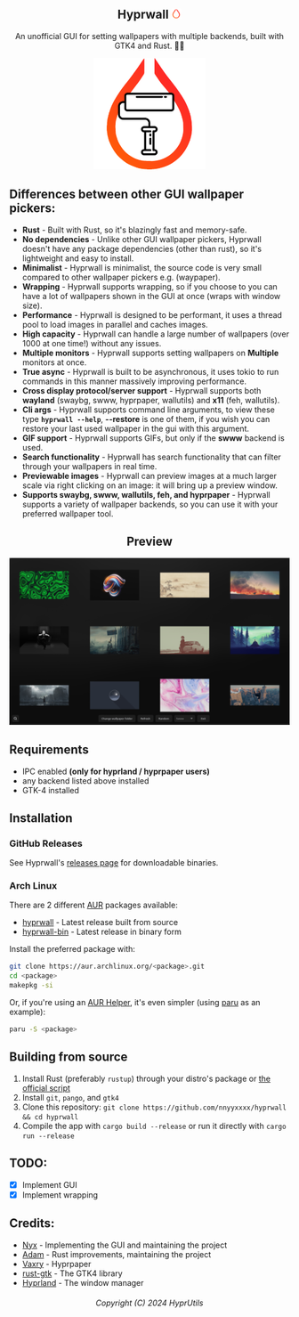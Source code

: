 <div align='center'>

<h2>Hyprwall <img src='https://raw.githubusercontent.com/hyprutils/.github/refs/heads/main/hyprutils_transparent.png'width='18' height='18'></h2>

An unofficial GUI for setting wallpapers with multiple backends, built with GTK4 and Rust. 🚀🦀<br>

<img src='hyprwall.png' width='200' height='200'>

</div>

## Differences between other GUI wallpaper pickers:
- **Rust** - Built with Rust, so it's blazingly fast and memory-safe.
- **No dependencies** - Unlike other GUI wallpaper pickers, Hyprwall doesn't have any package dependencies (other than rust), so it's lightweight and easy to install.
- **Minimalist** - Hyprwall is minimalist, the source code is very small compared to other wallpaper pickers e.g. (waypaper).
- **Wrapping** - Hyprwall supports wrapping, so if you choose to you can have a lot of wallpapers shown in the GUI at once (wraps with window size).
- **Performance** - Hyprwall is designed to be performant, it uses a thread pool to load images in parallel and caches images.
- **High capacity** - Hyprwall can handle a large number of wallpapers (over 1000 at one time!) without any issues.
- **Multiple monitors** - Hyprwall supports setting wallpapers on **Multiple** monitors at once.
- **True async** - Hyprwall is built to be asynchronous, it uses tokio to run commands in this manner massively improving performance.
- **Cross display protocol/server support** - Hyprwall supports both **wayland** (swaybg, swww, hyprpaper, wallutils) and **x11** (feh, wallutils).
- **Cli args** - Hyprwall supports command line arguments, to view these type **`hyprwall --help`**, **--restore** is one of them, if you wish you can restore your last used wallpaper in the gui with this argument.
- **GIF support** - Hyprwall supports GIFs, but only if the **swww** backend is used.
- **Search functionality** - Hyprwall has search functionality that can filter through your wallpapers in real time.
- **Previewable images** - Hyprwall can preview images at a much larger scale via right clicking on an image: it will bring up a preview window.
- **Supports swaybg, swww, wallutils, feh, and hyprpaper** - Hyprwall supports a variety of wallpaper backends, so you can use it with your preferred wallpaper tool.

<div align='center'>

## Preview
![Preview](.github/preview.png)

</div>

## Requirements
- IPC enabled **(only for hyprland / hyprpaper users)**
- any backend listed above installed
- GTK-4 installed

## Installation

### GitHub Releases
See Hyprwall's [releases page](https://github.com/nnyyxxxx/hyprwall/releases) for downloadable binaries.

### Arch Linux
There are 2 different [AUR](https://aur.archlinux.org) packages available:

- [hyprwall](https://aur.archlinux.org/packages/hyprwall) - Latest release built from source
- [hyprwall-bin](https://aur.archlinux.org/packages/hyprwall-bin) - Latest release in binary form

Install the preferred package with:
```bash
git clone https://aur.archlinux.org/<package>.git
cd <package>
makepkg -si
```

Or, if you're using an [AUR Helper](https://wiki.archlinux.org/title/AUR_helpers), it's even simpler (using [paru](https://github.com/Morganamilo/paru) as an example):
```bash
paru -S <package>
```

## Building from source
1. Install Rust (preferably `rustup`) through your distro's package or [the official script](https://www.rust-lang.org/tools/install)
2. Install `git`, `pango`, and `gtk4`
3. Clone this repository:
`git clone https://github.com/nnyyxxxx/hyprwall && cd hyprwall`
4. Compile the app with `cargo build --release` or run it directly with `cargo run --release`

## TODO:
- [x] Implement GUI
- [x] Implement wrapping

## Credits:
- [Nyx](https://github.com/nnyyxxxx) - Implementing the GUI and maintaining the project
- [Adam](https://github.com/adamperkowski) - Rust improvements, maintaining the project
- [Vaxry](https://github.com/vaxerski) - Hyprpaper
- [rust-gtk](https://github.com/gtk-rs/gtk4-rs) - The GTK4 library
- [Hyprland](https://github.com/hyprwm/Hyprland) - The window manager

<h6 align='center'>Copyright (C) 2024 HyprUtils<h6>
